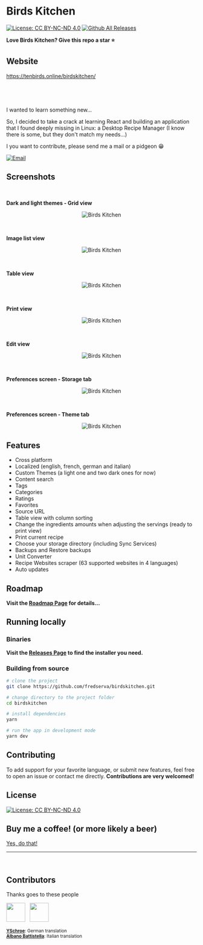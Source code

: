 # Birds Kitchen

[![License: CC BY-NC-ND 4.0](https://img.shields.io/badge/License-CC%20BY--NC--ND%204.0-lightgrey.svg)](https://creativecommons.org/licenses/by-nc-nd/4.0/) [![Github All Releases](https://img.shields.io/github/downloads/fredserva/birdskitchen/total.svg)]()


**Love Birds Kitchen? Give this repo a star :star:**
## Website
<a href="https://tenbirds.online/birdskitchen/">https://tenbirds.online/birdskitchen/</a>
## &nbsp;
I wanted to learn something new...

So, I decided to take a crack at learning React and building an application that I found deeply missing in Linux: a Desktop Recipe Manager (I know there is some, but they don't match my needs...)

I you want to contribute, please send me a mail or a pidgeon :grin:

<a href="mailto:contact@tenbirds.online">![Email](https://img.shields.io/static/v1?label=email&message=contact@tenbirds.online&color=e5311a&style=for-the-badge&link=link=mailto:contact@tenbirds.online)</a>

## Screenshots

&nbsp;

**Dark and light themes - Grid view**
<p align="center">
    <img src="screenshots/01.png" alt="Birds Kitchen" title="Birds Kitchen" />
</p>

&nbsp;

**Image list view**
<p align="center">
    <img src="screenshots/02.png" alt="Birds Kitchen" title="Birds Kitchen" />
</p>

&nbsp;

**Table view**
<p align="center">
    <img src="screenshots/03.png" alt="Birds Kitchen" title="Birds Kitchen" />
</p>

&nbsp;

**Print view**
<p align="center">
    <img src="screenshots/04.png" alt="Birds Kitchen" title="Birds Kitchen" />
</p>

&nbsp;

**Edit view**
<p align="center">
    <img src="screenshots/05.png" alt="Birds Kitchen" title="Birds Kitchen" />
</p>

&nbsp;

**Preferences screen - Storage tab**
<p align="center">
    <img src="screenshots/06.png" alt="Birds Kitchen" title="Birds Kitchen" />
</p>

&nbsp;

**Preferences screen - Theme tab**
<p align="center">
    <img src="screenshots/07.png" alt="Birds Kitchen" title="Birds Kitchen" />
</p>

## Features

- Cross platform
- Localized (english, french, german and italian)
- Custom Themes (a light one and two dark ones for now)
- Content search
- Tags
- Categories
- Ratings
- Favorites
- Source URL
- Table view with column sorting
- Change the ingredients amounts when adjusting the servings (ready to print view)
- Print current recipe
- Choose your storage directory (including Sync Services)
- Backups and Restore backups
- Unit Converter
- Recipe Websites scraper (63 supported websites in 4 languages)
- Auto updates

## Roadmap

**Visit the [Roadmap Page](https://github.com/fredserva/birdskitchen/projects/2?fullscreen=true) for details...**

## Running locally

### Binaries
**Visit the [Releases Page](https://github.com/fredserva/birdskitchen/releases) to find the installer you need.** 

### Building from source
```bash
# clone the project
git clone https://github.com/fredserva/birdskitchen.git

# change directory to the project folder
cd birdskitchen

# install dependencies
yarn

# run the app in development mode
yarn dev
```

## Contributing

To add support for your favorite language, or submit new features, feel free to open an issue or contact me directly.
**Contributions are very welcomed!**

## License

[![License: CC BY-NC-ND 4.0](https://img.shields.io/badge/License-CC%20BY--NC--ND%204.0-lightgrey.svg)](https://creativecommons.org/licenses/by-nc-nd/4.0/)

## Buy me a coffee! (or more likely a beer)

[Yes, do that!](https://paypal.me/fredserva)


---
&nbsp;

## Contributors

Thanks goes to these people

<a href="https://github.com/YSchroe"><img src="https://avatars2.githubusercontent.com/u/5794325?s=460&v=4" width="50px;" /></a>&nbsp;&nbsp;&nbsp;<a href="https://github.com/albanobattistella"><img src="https://avatars3.githubusercontent.com/u/34811668?s=460&v=4" width="50px;" /></a>

<small><b><a href="https://github.com/YSchroe">YSchroe</a></b>: German translation</small><br/>
<small><b><a href="https://github.com/albanobattistella">Albano Battistella</a></b>: Italian translation</small>
